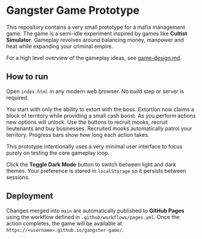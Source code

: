 # Gangster Game Prototype

This repository contains a very small prototype for a mafia management game. The game is a semi-idle experiment inspired by games like **Cultist Simulator**. Gameplay revolves around balancing money, manpower and heat while expanding your criminal empire.

For a high level overview of the gameplay ideas, see [game-design.md](game-design.md).

## How to run

Open `index.html` in any modern web browser. No build step or server is required.

You start with only the ability to extort with the boss. Extortion now claims a block of territory while providing a small cash boost. As you perform actions new options will unlock. Use the buttons to recruit mooks, recruit lieutenants and buy businesses. Recruited mooks automatically patrol your territory. Progress bars show how long each action takes.

This prototype intentionally uses a very minimal user interface to focus purely on testing the core gameplay loop.

Click the **Toggle Dark Mode** button to switch between light and dark themes. Your preference is stored in `localStorage` so it persists between sessions.

## Deployment

Changes merged into `main` are automatically published to **GitHub Pages**
using the workflow defined in `.github/workflows/pages.yml`. Once the action
completes, the game will be available at
`https://<username>.github.io/gangster-game/`.
